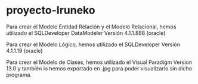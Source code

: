 # proyecto-Iruneko

Para crear el Modelo Entidad Relación y el Modelo Relacional, hemos utilizado el SQLDeveloper DataModeler Versión 4.1.1.888 (oracle)

Para crear el Modelo Lógico, hemos utilizado el SQLDeveloper Versión 4.1.1.19 (oracle)

Para crear el Modelo de Clases, hemos utilizado el Visual Paradigm Version 13.0 y también lo hemos exportado en .jpg para poder visualizarlo sin dicho programa.
